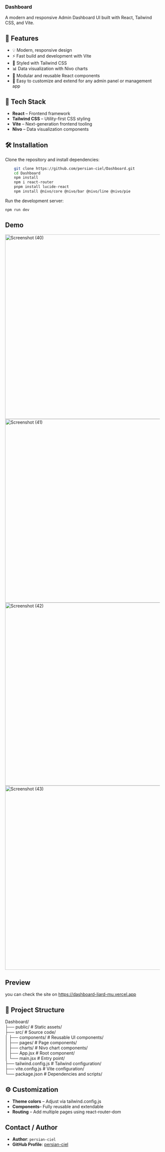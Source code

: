 ### Dashboard

A modern and responsive Admin Dashboard UI built with React, Tailwind CSS, and Vite.

## 🚀 Features

- 💡 Modern, responsive design
- ⚡ Fast build and development with Vite
- 🎨 Styled with Tailwind CSS
- 📊 Data visualization with Nivo charts
- 🧩 Modular and reusable React components
- 🔧 Easy to customize and extend for any admin panel or management app

## 🧱 Tech Stack

- **React** – Frontend framework
- **Tailwind CSS** – Utility-first CSS styling
- **Vite** – Next-generation frontend tooling
- **Nivo** – Data visualization components

## 🛠️ Installation

Clone the repository and install dependencies:

```bash
    git clone https://github.com/persian-ciel/Dashboard.git
    cd Dashboard
    npm install
    npm i react-router
    pnpm install lucide-react
    npm install @nivo/core @nivo/bar @nivo/line @nivo/pie
```

Run the development server:

```bash
npm run dev
```

## Demo

<img width="1366" height="600" alt="Screenshot (40)" src="https://github.com/user-attachments/assets/43287e5c-f38e-4db9-8e6a-45f7ae97e956" />
<img width="1366" height="597" alt="Screenshot (41)" src="https://github.com/user-attachments/assets/d7176932-1097-48cb-9267-56518176efa5" />
<img width="1366" height="595" alt="Screenshot (42)" src="https://github.com/user-attachments/assets/16382e06-2db9-4927-ad00-00555f6bc0be" />
<img width="1366" height="599" alt="Screenshot (43)" src="https://github.com/user-attachments/assets/7d332cb9-db5d-4b6c-b9d4-54e1c3590493" />

## Preview

you can check the site on https://dashboard-liard-mu.vercel.app

## 📂 Project Structure

Dashboard/<br/>
├── public/ # Static assets/<br/>
├── src/ # Source code/<br/>
│ ├── components/ # Reusable UI components/<br/>
│ ├── pages/ # Page components/<br/>
│ ├── charts/ # Nivo chart components/<br/>
│ ├── App.jsx # Root component/<br/>
│ └── main.jsx # Entry point/<br/>
├── tailwind.config.js # Tailwind configuration/<br/>
├── vite.config.js # Vite configuration/<br/>
└── package.json # Dependencies and scripts/<br/>

## ⚙️ Customization

- **Theme colors** – Adjust via tailwind.config.js
- **Components**– Fully reusable and extendable
- **Routing** – Add multiple pages using react-router-dom

## Contact / Author

- **Author**: `persian-ciel`
- **GitHub Profile**: [persian-ciel](https://github.com/persian-ciel)
